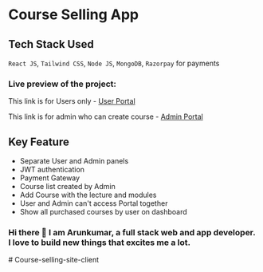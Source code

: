 # Course Selling App 
## Tech Stack Used
`React JS`, `Tailwind CSS`, `Node JS`, `MongoDB`, `Razorpay` for payments

### Live preview of the project:
This link is for Users only - [User Portal]( )

This link is for admin who can create course - [Admin Portal]( )


## Key Feature
- Separate User and Admin panels
- JWT authentication
- Payment Gateway
- Course list created by Admin
- Add Course with the lecture and modules
- User and Admin can't access Portal together
- Show all purchased courses by user on dashboard

### Hi there 👋 I am Arunkumar, a full stack web and app developer. I love to build new things that excites me a lot.



#   C o u r s e - s e l l i n g - s i t e - c l i e n t  
 